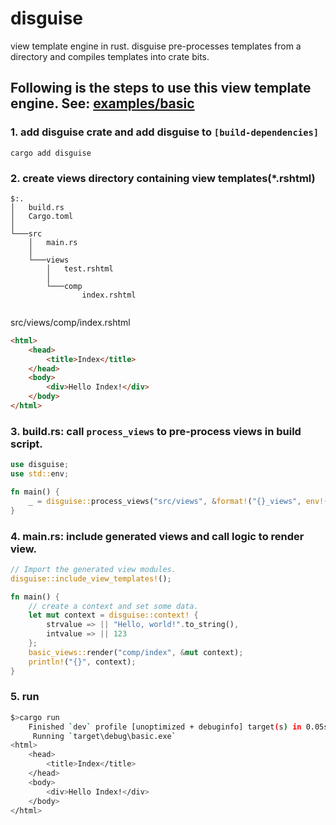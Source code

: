 # disguise

view template engine in rust. disguise pre-processes templates from a directory and compiles templates into crate bits.

## Following is the steps to use this view template engine. See: [examples/basic](./rust/examples/basic/)

### 1. add disguise crate and add disguise to `[build-dependencies]`
```shell
cargo add disguise
```

### 2. create views directory containing view templates(*.rshtml)
```
$:.
│   build.rs
│   Cargo.toml
│
└───src
    │   main.rs
    │
    └───views
        │   test.rshtml
        │
        └───comp
                index.rshtml


```
src/views/comp/index.rshtml
```html
<html>
    <head>
        <title>Index</title>
    </head>
    <body>
        <div>Hello Index!</div> 
    </body>
</html>
```

### 3. build.rs: call `process_views` to pre-process views in build script.

```rust
use disguise;
use std::env;

fn main() {
    _ = disguise::process_views("src/views", &format!("{}_views", env!("CARGO_PKG_NAME")));
}
```

### 4. main.rs: include generated views and call logic to render view.

```rust
// Import the generated view modules.
disguise::include_view_templates!();

fn main() {
    // create a context and set some data.
    let mut context = disguise::context! {
        strvalue => || "Hello, world!".to_string(),
        intvalue => || 123
    };
    basic_views::render("comp/index", &mut context);
    println!("{}", context);
}
```

### 5. run

```sh
$>cargo run
    Finished `dev` profile [unoptimized + debuginfo] target(s) in 0.05s
     Running `target\debug\basic.exe`
<html>
    <head>
        <title>Index</title>
    </head>
    <body>
        <div>Hello Index!</div>
    </body>
</html>
```

